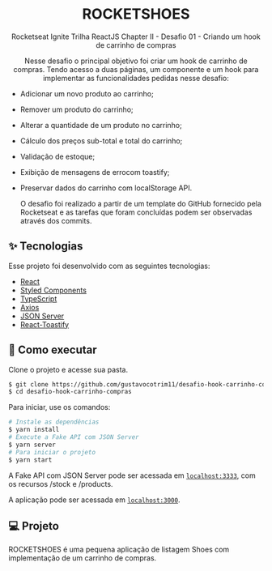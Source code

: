 <h1 align="center">ROCKETSHOES</h1>

<p align="center">
  Rocketseat Ignite Trilha ReactJS Chapter II - Desafio 01 - Criando um hook de carrinho de compras
</p>

<p align="center">
  Nesse desafio o principal objetivo foi criar um hook de carrinho de compras. Tendo acesso a duas páginas, um componente e um hook para implementar as funcionalidades pedidas nesse desafio:

- Adicionar um novo produto ao carrinho;
- Remover um produto do carrinho;
- Alterar a quantidade de um produto no carrinho;
- Cálculo dos preços sub-total e total do carrinho;
- Validação de estoque;
- Exibição de mensagens de errocom toastify;
- Preservar dados do carrinho com localStorage API.

  O desafio foi realizado a partir de um template do GitHub fornecido pela Rocketseat e as tarefas que foram concluídas podem ser observadas através dos commits.
</p>

## ✨ Tecnologias

Esse projeto foi desenvolvido com as seguintes tecnologias:

- [React](https://pt-br.reactjs.org/)
- [Styled Components](https://styled-components.com/)
- [TypeScript](https://www.typescriptlang.org/)
- [Axios](https://axios-http.com/docs/intro)
- [JSON Server](https://github.com/typicode/json-server)
- [React-Toastify](https://github.com/fkhadra/react-toastify#readme)

## 🚀 Como executar

Clone o projeto e acesse sua pasta.

```bash
$ git clone https://github.com/gustavocotrim11/desafio-hook-carrinho-compras
$ cd desafio-hook-carrinho-compras
```

Para iniciar, use os comandos:
```bash
# Instale as dependências
$ yarn install
# Execute a Fake API com JSON Server
$ yarn server
# Para iniciar o projeto
$ yarn start
```

A Fake API com JSON Server pode ser acessada em [`localhost:3333`](http://localhost:3333), com os recursos /stock e /products.

A aplicação pode ser acessada em [`localhost:3000`](http://localhost:3000).

## 💻 Projeto

ROCKETSHOES é uma pequena aplicação de listagem Shoes com implementação de um carrinho de compras.
